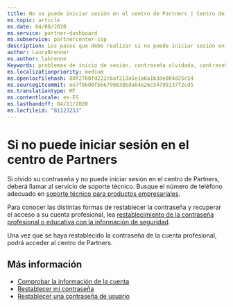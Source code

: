 ```yaml
---
title: No se puede iniciar sesión en el centro de Partners | Centro de Partners
ms.topic: article
ms.date: 04/08/2020
ms.service: partner-dashboard
ms.subservice: partnercenter-csp
description: Los pasos que debe realizar si no puede iniciar sesión en el centro de Partners.
author: LauraBrenner
ms.author: labrenne
Keywords: problemas de inicio de sesión, contraseña olvidada, contraseña
ms.localizationpriority: medium
ms.openlocfilehash: 80f2760fd222c6af213a5e1a6a1b3de004d25c54
ms.sourcegitcommit: ee7f8600f566799838bda64e26c54799137f2cd5
ms.translationtype: MT
ms.contentlocale: es-ES
ms.lasthandoff: 04/11/2020
ms.locfileid: "81123253"
---
```

# <a name="if-you-cant-sign-into-partner-center"></a>Si no puede iniciar sesión en el centro de Partners

Si olvidó su contraseña y no puede iniciar sesión en el centro de Partners, deberá llamar al servicio de soporte técnico. Busque el número de teléfono adecuado en [soporte técnico para productos empresariales](https://docs.microsoft.com/microsoft-365/admin/contact-support-for-business-products?view=o365-worldwide&tabs=phone#ID0EAADAAA=Phone_support_). 

Para conocer las distintas formas de restablecer la contraseña y recuperar el acceso a su cuenta profesional, lea [restablecimiento de la contraseña profesional o educativa con la información de seguridad](https://docs.microsoft.com/azure/active-directory/user-help/active-directory-passwords-update-your-own-password#how-to-change-your-password).

Una vez que se haya restablecido la contraseña de la cuenta profesional, podrá acceder al centro de Partners. 

## <a name="see-more"></a>Más información

- [Comprobar la información de la cuenta](verification-responses.md)
- [Restablecer mi contraseña](reset-my-pasword.md)
- [Restablecer una contraseña de usuario](reset-a-user-password.md)

